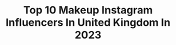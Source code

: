 ---
title: Top 10 Makeup Instagram Influencers In United Kingdom In 2023
description: >-
  Find top makeup Instagram influencers in United Kingdom in 2023. Most popular hashtags: #makeup #ootd #makeuptutorials.
platform: Instagram
hits: 1829
text_top: Analyze the most popular Instagram influencers on inBeat.
text_bottom: Our database has 1829 Instagram influencers like this in United Kingdom for you to connect with.
profiles:
  - username: "soph"
    fullname: >-
      Sophie
    bio: >-
      UK 🇬🇧 Youtube 📷 sophdoeslife Makeup, fashion, lifestyle, travel ☀️ 📩soph@mcsaatchisocial.com Shop Soph x Revolution now!
    location: "United Kingdom"
    followers: 436537
    engagement: 459
    commentsToLikes: 0.006437
    id: ck0vx9o1cxusa0i19inq24px6
    verified: false
    hashtags: "#christmas, #makeup, #rarebeauty, #17cosmetics"
  - username: "i.am.chanice"
    fullname: >-
      I Am Chanice
    bio: >-
      Content Creator | Model | Hair Stylist | Makeup Artist 🇬🇧 London, UK ✉️ Email for PR/Collabs i.am.chanice1@gmail.com
    location: "United Kingdom"
    followers: 37872
    engagement: 545
    commentsToLikes: 0.049951
    id: ck6u5qez8b4pa0j71cg1x0l13
    verified: false
    hashtags: "#blackhaircare, #lacefront, #congolaise, #rdcongo"
  - username: "_cloebeauty"
    fullname: >-
      Cloe | Makeup & Beauty
    bio: >-
      UK makeup content creator Blush obsessed 💄Email for collaborations 📧chloe_minto@hotmail.co.uk More videos in reel section Socials/Discount codes👇🏻
    location: "United Kingdom"
    followers: 49035
    engagement: 550
    commentsToLikes: 0.122219
    id: cl7gbc35gs4o90i234ztam2vs
    verified: false
    hashtags: "#makeuplover, #lipstickjunkie, #affordablemakeup, #prettymakeup"
  - username: "rubeylalia"
    fullname: >-
      Rubey Lalia
    bio: >-
      🇬🇧🇮🇳☬ 🎨Makeup Artist / Creator : @rubeauty_ 📍NCL / LDN 📧Mua.lalia@live.com
    location: "United Kingdom"
    followers: 76208
    engagement: 235
    commentsToLikes: 0.020764
    id: ck13cszwd207v0i19dbfc4m0a
    verified: false
    hashtags: "#smokeyeye, #gainz, #maccosmetics, #wakeupandmakeup"
  - username: "alksne"
    fullname: >-
      LAURA ALKSNE
    bio: >-
      ✨Let the light pour in✨ With a makeup brush in one hand & a camera in the other 🧚🏼‍♀️ ✖️ 🎨: @alksnemakeup ✖️ 📷: @alksnephoto ✉️ laura@alksne.lv
    location: "United Kingdom"
    followers: 10011
    engagement: 232
    commentsToLikes: 0.013163
    id: ck5znwubaparb0i14nobeaf91
    verified: false
    hashtags: "#eisenbergparis, #streetstyle, #streetstylelook, #rekl"
  - username: "unaisa_subair"
    fullname: >-
      UNAISA SUBAIR
    bio: >-
      Fashion • Lifestyle • Makeup • Travel India🇮🇳 UK🇬🇧 @zak_makeover @zak_attires 🎥 160K+ YouTube family 📩 Email for collab
    location: "United Kingdom"
    followers: 201965
    engagement: 125
    commentsToLikes: 0.002238
    id: ck14llgq6v9k30i19i63pd5r4
    verified: false
    hashtags: "#style, #londonlife, #naamsancharikal, #farmovie"
  - username: "lucyflight"
    fullname: >-
      Lucy Flight
    bio: >-
      makeup, fashion, food, fitness, gaming ⚡️ paul@optimustalent.co.uk 📧 A FESTIVE VLOG🎄👇🏼
    location: "United Kingdom"
    followers: 141895
    engagement: 99
    commentsToLikes: 0.031390
    id: ck13bwbngxg700i19uws2yq7w
    verified: false
    hashtags: "#smilemovie, #teslamodely, #teslamotors, #ad"
  - username: "lucidstyle_official"
    fullname: >-
      Lucia Sladeckova
    bio: >-
      Makeup artist & hairstylist & mum of a beautiful @lucidloveslydia @lucidstylebeauty 🔘 spoluprace 👉🏻 marketing@lucidstyle.sk
    location: "United Kingdom"
    followers: 290234
    engagement: 276
    commentsToLikes: 0.006926
    id: ck0vvp0y9q4570i19vxj3092n
    verified: false
    hashtags: "#mum, #lucidstyle, #lexus, #daughter"
  - username: "leebcmua"
    fullname: >-
      ⋆ L E E C H A P M A N ⋆
    bio: >-
      UK | MAKEUP • Twitter/Tiktok - @leebcmua Email: Leebcmua.contact@gmail.com
    location: "United Kingdom"
    followers: 12420
    engagement: 507
    commentsToLikes: 0.071130
    id: ck8t2a7bvypgb0j78jw11ssr3
    verified: false
    hashtags: "#undiscoveredmakeupartist, #norvina, #makeupjunkies, #makeupaddicts"
  - username: "kaitcoulter"
    fullname: >-
      👸🏻KATIE
    bio: >-
      makeup artist @klcbeautyx manchester
    location: "United Kingdom"
    followers: 5858
    engagement: 1562
    commentsToLikes: 0.101084
    id: ckap5thhmd3kn0i78t2za9ph4
    verified: false
    hashtags: ""
---